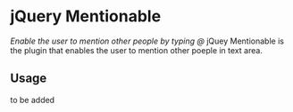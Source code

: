# jQuery Mentionable
*Enable the user to mention other people by typing @*
jQuey Mentionable is the plugin that enables the user to mention other poeple in text area.

## Usage
to be added